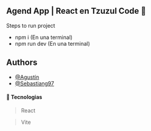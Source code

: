 ## Agend App | React en Tzuzul Code :rocket:

Steps to run project

- npm i (En una terminal)
- npm run dev (En una terminal)

## Authors

- [@Agustín](https://github.com/Agusst1n)
- [@Sebastiang97](https://github.com/Sebastiang97)

#### :space_invader: Tecnologias

> React

> Vite
